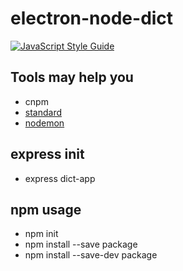 # electron-node-dict
[![JavaScript Style Guide](https://cdn.rawgit.com/standard/standard/master/badge.svg)](https://github.com/standard/standard)  

## Tools may help you
 - cnpm
 - [standard](https://github.com/standard/standard)
 - [nodemon](https://github.com/remy/nodemon)

## express init
 - express dict-app

## npm usage
 - npm init
 - npm install --save package
 - npm install --save-dev package